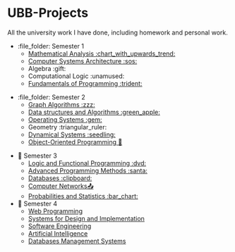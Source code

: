 # UBB-Projects

All the university work I have done, including homework and personal work.
<ul>
  <li> :file_folder: Semester 1
  <ul>
    <li>
      <a href="https://github.com/Bugnar12/Mathematical-Analysis">
      Mathematical Analysis :chart_with_upwards_trend:
      </a>
    </li>
    <li>
      <a href="https://github.com/Bugnar12/ASC">
        Computer Systems Architecture :sos:
      </a>
    </li>
    <li>
      Algebra :gift:
    </li>
    <li>
      Computational Logic :unamused:
    </li>
    <li>
      <a href="https://github.com/Bugnar12/FP-UBB">
        Fundamentals of Programming :trident:
      </a>
    </li>
  </ul>
  </li>
</ul>

<ul>
    <li>
      :file_folder: Semester 2
    <ul>
      <li>
        <a href="https://github.com/Bugnar12/Graph-Algorithms">
          Graph Algorithms :zzz:
        </a>
      </li>
      <li>
        <a href="https://github.com/Bugnar12/DSA">
          Data structures and Algorithms :green_apple:
        </a>
      </li>
      <li>
        <a href="https://github.com/Bugnar12/OS">
          Operating Systems :gem:
        </a>
      </li>
      <li>
        Geometry :triangular_ruler:
      </li>
      <li>
        <a href="https://github.com/Bugnar12/DS">
          Dynamical Systems :seedling:
        </a>
      </li>
      <li>
        <a href="https://github.com/Bugnar12/OOP">
          Object-Oriented Programming 💖
        </a>
      </li>
    </ul>
  </ul>

<ul>
  <li>
    📁 Semester 3
    <ul>
      <li>
        <a href="https://github.com/Bugnar12/PLF">
          Logic and Functional Programming :dvd:
        </a>
      </li>
      <li>
        <a href="https://github.com/Bugnar12/MAP">
          Advanced Programming Methods :santa:
        </a>
      </li>
      <li>
        <a href="https://github.com/Bugnar12/Databases">
          Databases :clipboard:
        </a>
      </li>
      <li>
        <a href="https://github.com/Bugnar12/CompNet">
          Computer Networks📤
        </a>
      </li>
      <li>
        <a href="https://github.com/Bugnar12/PS">
          Probabilities and Statistics :bar_chart:
            </a>
      </li>
  </li>
</ul>  
  </li>      


  <li>
    📁 Semester 4 
    <ul>
      <li>
        <a href="https://github.com/Bugnar12/WP">
          Web Programming
        </a>
      </li>
      <li>
        <a href="https://github.com/Bugnar12/ISS">
          Systems for Design and Implementation
        </a>
      </li>
      <li>
        <a href="https://github.com/Bugnar12/SE">
          Software Engineering
        </a>
      </li>
      <li>
        <a href="https://github.com/Bugnar12/AI">
          Artificial Intelligence
        </a>
      </li>
      <li>
          <a href="https://github.com/Bugnar12/DBMS">
            Databases Management Systems
          </a>
      </li>
    </ul>
</ul>

